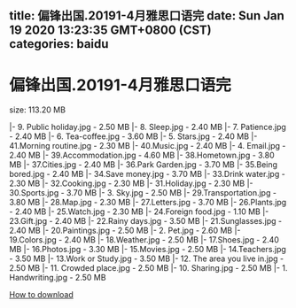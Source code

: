 
title: 偏锋出国.20191-4月雅思口语完
date: Sun Jan 19 2020 13:23:35 GMT+0800 (CST)    
categories: baidu
---

# 偏锋出国.20191-4月雅思口语完
size: 113.20 MB
 
 
|- 9. Public holiday.jpg - 2.50 MB
|- 8. Sleep.jpg - 2.40 MB
|- 7. Patience.jpg - 2.40 MB
|- 6. Tea-coffee.jpg - 3.60 MB
|- 5. Stars.jpg - 2.40 MB
|- 41.Morning routine.jpg - 2.30 MB
|- 40.Music.jpg - 2.40 MB
|- 4. Email.jpg - 2.40 MB
|- 39.Accommodation.jpg - 4.60 MB
|- 38.Hometown.jpg - 3.80 MB
|- 37.Cities.jpg - 2.40 MB
|- 36.Park Garden.jpg - 3.70 MB
|- 35.Being bored.jpg - 2.40 MB
|- 34.Save money.jpg - 3.70 MB
|- 33.Drink water.jpg - 2.30 MB
|- 32.Cooking.jpg - 2.30 MB
|- 31.Holiday.jpg - 2.30 MB
|- 30.Sports.jpg - 3.70 MB
|- 3. Sky.jpg - 2.50 MB
|- 29.Transportation.jpg - 3.80 MB
|- 28.Map.jpg - 2.30 MB
|- 27.Letters.jpg - 3.70 MB
|- 26.Plants.jpg - 2.40 MB
|- 25.Watch.jpg - 2.30 MB
|- 24.Foreign food.jpg - 1.10 MB
|- 23.Gift.jpg - 2.40 MB
|- 22.Rainy days.jpg - 3.50 MB
|- 21.Sunglasses.jpg - 2.40 MB
|- 20.Paintings.jpg - 2.50 MB
|- 2. Pet.jpg - 2.60 MB
|- 19.Colors.jpg - 2.40 MB
|- 18.Weather.jpg - 2.50 MB
|- 17.Shoes.jpg - 2.40 MB
|- 16.Photos.jpg - 3.30 MB
|- 15.Movies.jpg - 2.50 MB
|- 14.Teachers.jpg - 3.50 MB
|- 13.Work or Study.jpg - 3.50 MB
|- 12. The area you live in.jpg - 2.50 MB
|- 11. Crowded place.jpg - 2.50 MB
|- 10. Sharing.jpg - 2.50 MB
|- 1. Handwriting.jpg - 2.50 MB

[How to download](https://bpcam.bemobtrk.com/go/2ceec3aa-1ca2-46d6-b9ff-aaa5c184517c?jno=591)